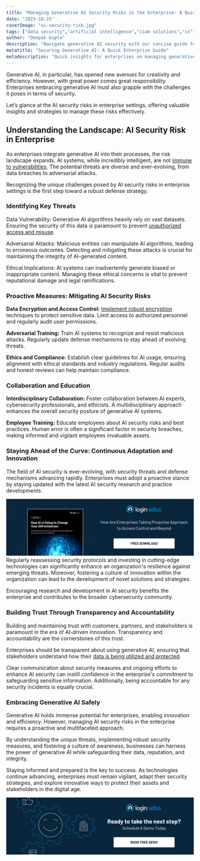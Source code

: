 ```yaml
---
title: "Managing Generative AI Security Risks in the Enterprise- A Quick Guide"
date: "2023-10-25"
coverImage: "ai-security-risk.jpg"
tags: ["data security","artificial intelligence","ciam solutions","cx"]
author: "Deepak Gupta"
description: "Navigate generative AI security with our concise guide for enterprises. From data encryption to countering adversarial attacks, discover essential strategies for safeguarding your digital assets. Embrace transparency and empower your team to stay ahead in the rapidly evolving landscape of AI innovation."
metatitle: "Securing Generative AI: A Quick Enterprise Guide"
metadescription: "Quick insights for enterprises on managing generative AI security risks. Learn about data protection and essential strategies for the modern business landscape."
---
```

Generative AI, in particular, has opened new avenues for creativity and efficiency. However, with great power comes great responsibility. Enterprises embracing generative AI must also grapple with the challenges it poses in terms of security.

Let’s glance at the AI security risks in enterprise settings, offering valuable insights and strategies to manage these risks effectively.

## Understanding the Landscape: AI Security Risk in Enterprise

As enterprises integrate generative AI into their processes, the risk landscape expands. AI systems, while incredibly intelligent, are not [immune to vulnerabilities](https://www.loginradius.com/blog/identity/common-vulnerabilities-password-based-login/). The potential threats are diverse and ever-evolving, from data breaches to adversarial attacks. 

Recognizing the unique challenges posed by AI security risks in enterprise settings is the first step toward a robust defense strategy.

### Identifying Key Threats

Data Vulnerability: Generative AI algorithms heavily rely on vast datasets. Ensuring the security of this data is paramount to prevent [unauthorized access and misuse](https://www.loginradius.com/blog/identity/prevent-credential-stuffing-attacks/).

Adversarial Attacks: Malicious entities can manipulate AI algorithms, leading to erroneous outcomes. Detecting and mitigating these attacks is crucial for maintaining the integrity of AI-generated content.

Ethical Implications: AI systems can inadvertently generate biased or inappropriate content. Managing these ethical concerns is vital to prevent reputational damage and legal ramifications.

### Proactive Measures: Mitigating AI Security Risks

**Data Encryption and Access Control:** [Implement robust encryption](https://www.loginradius.com/blog/engineering/encryption-and-hashing/) techniques to protect sensitive data. Limit access to authorized personnel and regularly audit user permissions.

**Adversarial Training:** Train AI systems to recognize and resist malicious attacks. Regularly update defense mechanisms to stay ahead of evolving threats.

**Ethics and Compliance:** Establish clear guidelines for AI usage, ensuring alignment with ethical standards and industry regulations. Regular audits and honest reviews can help maintain compliance.

### Collaboration and Education

**Interdisciplinary Collaboration:** Foster collaboration between AI experts, cybersecurity professionals, and ethicists. A multidisciplinary approach enhances the overall security posture of generative AI systems.

**Employee Training:** Educate employees about AI security risks and best practices. Human error is often a significant factor in security breaches, making informed and vigilant employees invaluable assets.

### Staying Ahead of the Curve: Continuous Adaptation and Innovation

The field of AI security is ever-evolving, with security threats and defense mechanisms advancing rapidly. Enterprises must adopt a proactive stance by staying updated with the latest AI security research and practice developments.

[![WP-ai](WP-ai.png)](https://www.loginradius.com/resource/how-ai-is-going-to-change-your-iam-initiatives/)
Regularly reassessing security protocols and investing in cutting-edge technologies can significantly enhance an organization's resilience against emerging threats. Moreover, fostering a culture of innovation within the organization can lead to the development of novel solutions and strategies. 

Encouraging research and development in AI security benefits the enterprise and contributes to the broader cybersecurity community. 

### Building Trust Through Transparency and Accountability

Building and maintaining trust with customers, partners, and stakeholders is paramount in the era of AI-driven innovation. Transparency and accountability are the cornerstones of this trust. 

Enterprises should be transparent about using generative AI, ensuring that stakeholders understand how their [data is being utilized and protected](https://www.loginradius.com/blog/identity/data-security-best-practices/). 

Clear communication about security measures and ongoing efforts to enhance AI security can instill confidence in the enterprise's commitment to safeguarding sensitive information. Additionally, being accountable for any security incidents is equally crucial.

### Embracing Generative AI Safely

Generative AI holds immense potential for enterprises, enabling innovation and efficiency. However, managing AI security risks in the enterprise requires a proactive and multifaceted approach. 

By understanding the unique threats, implementing robust security measures, and fostering a culture of awareness, businesses can harness the power of generative AI while safeguarding their data, reputation, and integrity.

Staying informed and prepared is the key to success. As technologies continue advancing, enterprises must remain vigilant, adapt their security strategies, and explore innovative ways to protect their assets and stakeholders in the digital age.

[![book-a-free-demo-loginradius](../../assets/book-a-demo-loginradius.png)](https://www.loginradius.com/book-a-demo/)
